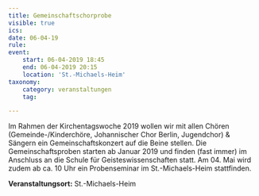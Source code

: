 ```yaml
---
title: Gemeinschaftschorprobe
visible: true
ics: 
date: 06-04-19
rule: 
event:
	start: 06-04-2019 18:45
	end: 06-04-2019 20:15
	location: 'St.-Michaels-Heim'
taxonomy:
	category: veranstaltungen
	tag: 

---
```

Im Rahmen der Kirchentagswoche 2019 wollen wir mit allen Chören (Gemeinde-/Kinderchöre, Johannischer Chor Berlin, Jugendchor) &amp; Sängern ein Gemeinschaftskonzert auf die Beine stellen.
Die Gemeinschaftsproben starten ab Januar 2019 und finden (fast immer) im Anschluss an die Schule für Geisteswissenschaften statt. Am 04. Mai wird zudem ab ca. 10 Uhr ein Probenseminar im St.-Michaels-Heim stattfinden.


**Veranstaltungsort:** St.-Michaels-Heim

